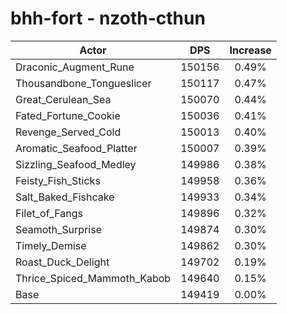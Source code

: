 # bhh-fort - nzoth-cthun
| Actor | DPS | Increase |
|---|:---:|:---:|
|Draconic_Augment_Rune|150156|0.49%|
|Thousandbone_Tongueslicer|150117|0.47%|
|Great_Cerulean_Sea|150070|0.44%|
|Fated_Fortune_Cookie|150036|0.41%|
|Revenge_Served_Cold|150013|0.40%|
|Aromatic_Seafood_Platter|150007|0.39%|
|Sizzling_Seafood_Medley|149986|0.38%|
|Feisty_Fish_Sticks|149958|0.36%|
|Salt_Baked_Fishcake|149933|0.34%|
|Filet_of_Fangs|149896|0.32%|
|Seamoth_Surprise|149874|0.30%|
|Timely_Demise|149862|0.30%|
|Roast_Duck_Delight|149702|0.19%|
|Thrice_Spiced_Mammoth_Kabob|149640|0.15%|
|Base|149419|0.00%|

